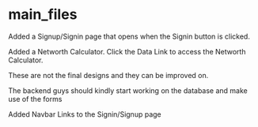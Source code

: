 # main_files

Added a Signup/Signin page that opens when the Signin button is clicked.

Added a Networth Calculator. Click the Data Link to access the Networth Calculator.

These are not the final designs and they can be improved on.

The backend guys should kindly start working on the database and make use of the forms

Added Navbar Links to the Signin/Signup page





